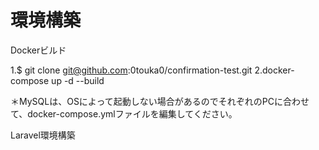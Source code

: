 # 環境構築

Dockerビルド

1.$ git clone git@github.com:0touka0/confirmation-test.git
2.docker-compose up -d --build

＊MySQLは、OSによって起動しない場合があるのでそれぞれのPCに合わせて、docker-compose.ymlファイルを編集してください。

Laravel環境構築
